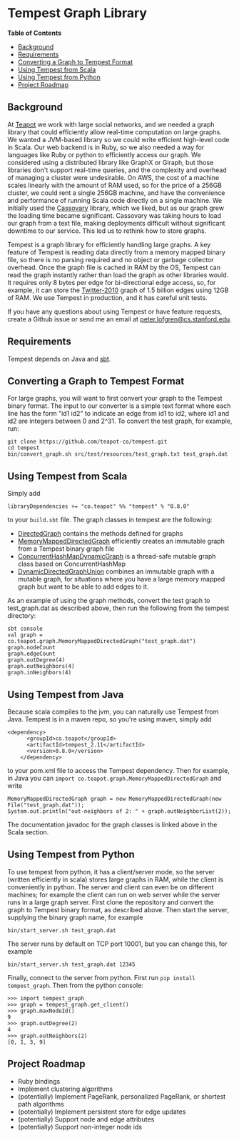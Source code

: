 # Tempest Graph Library
<!-- START doctoc generated TOC please keep comment here to allow auto update -->
<!-- DON'T EDIT THIS SECTION, INSTEAD RE-RUN doctoc TO UPDATE -->
**Table of Contents**

- [Background](#background)
- [Requirements](#requirements)
- [Converting a Graph to Tempest Format](#converting-a-graph-to-tempest-format)
- [Using Tempest from Scala](#using-tempest-from-scala)
- [Using Tempest from Python](#using-tempest-from-python)
- [Project Roadmap](#project-roadmap)

<!-- END doctoc generated TOC please keep comment here to allow auto update -->

## Background
At [Teapot](http://teapot.co) we work with large social networks, and we needed a graph library that
could efficiently allow real-time computation on large graphs.  We wanted a JVM-based library so we
could write efficient high-level code in Scala.  Our web backend is in Ruby, so we also needed a way
for languages like Ruby or python to efficiently access our graph.  We considered using a
distributed library like GraphX or Giraph, but those libraries don't support real-time queries, and
the complexity and overhead of managing a cluster were undesirable.  On AWS, the cost of a machine
scales linearly with the amount of RAM used, so for the price of a 256GB cluster, we could rent a
single 256GB machine, and have the convenience and performance of running Scala code directly on a
single machine.  We initially used the [Cassovary](https://github.com/twitter/cassovary) library,
which we liked, but as our graph grew the loading time became significant.  Cassovary was taking
hours to load our graph from a text file, making deployments difficult without significant downtime
to our service.  This led us to rethink how to store graphs.

Tempest is a graph library for efficiently handling large graphs.  A key feature of Tempest is
reading data directly from a memory mapped binary file, so there is no parsing required and no
object or garbage collector overhead.  Once the graph file is cached in RAM by the OS, Tempest can 
read the graph instantly rather than load the graph as other libraries would.  
It requires only 8 bytes per edge for bi-directional edge access, so, for example, it can store the
[Twitter-2010](http://law.di.unimi.it/webdata/twitter-2010/) graph of 1.5 billion edges using 
12GB of RAM.  We use Tempest in production, and it has careful unit tests.

If you have any questions about using Tempest or have feature requests, create a Github issue or 
send me an email at <peter.lofgren@cs.stanford.edu>.

## Requirements
Tempest depends on Java and [sbt](http://www.scala-sbt.org/download.html).

## Converting a Graph to Tempest Format
For large graphs, you will want to first convert your graph to the Tempest binary format.  The 
input to our converter is a simple text format where each line has the form "id1 id2" to 
indicate an edge from id1 to id2, where id1 and id2 are integers between 0 and 2^31.  To convert 
the test graph, for example, run:
```
git clone https://github.com/teapot-co/tempest.git
cd tempest
bin/convert_graph.sh src/test/resources/test_graph.txt test_graph.dat
```

## Using Tempest from Scala 
Simply add
```
libraryDependencies += "co.teapot" %% "tempest" % "0.8.0"
```
to your `build.sbt` file.  The graph classes in tempest are the following:

- [DirectedGraph](http://teapot-co.github.io/tempest/scaladoc/#co.teapot.graph.DirectedGraph)
  contains the methods defined for graphs
- [MemoryMappedDirectedGraph](http://teapot-co.github.io/tempest/scaladoc/#co.teapot.graph.MemoryMappedDirectedGraph)
  efficiently creates an immutable graph from a Tempest binary graph file
- [ConcurrentHashMapDynamicGraph](http://teapot-co.github.io/tempest/scaladoc/#co.teapot.graph.ConcurrentHashMapDynamicGraph)
  is a thread-safe mutable graph class based on ConcurrentHashMap
- [DynamicDirectedGraphUnion](http://teapot-co.github.io/tempest/scaladoc/#co.teapot.graph.DynamicDirectedGraphUnion)
  combines an immutable graph with a mutable graph, for situations where you have a large 
  memory mapped graph but want to be able to add edges to it.
    
As an example of using the graph methods, convert the test graph to test_graph.dat as described 
above, then run the following from the tempest directory:
```
sbt console
val graph = co.teapot.graph.MemoryMappedDirectedGraph("test_graph.dat")
graph.nodeCount
graph.edgeCount
graph.outDegree(4)
graph.outNeighbors(4)
graph.inNeighbors(4)
```

## Using Tempest from Java
Because scala compiles to the jvm, you can naturally use Tempest from Java.  Tempest is in a maven repo,
so you're using maven, simply add
```
<dependency>
      <groupId>co.teapot</groupId>
      <artifactId>tempest_2.11</artifactId>
      <version>0.8.0</version>
    </dependency>
```
to your pom.xml file to access the Tempest dependency.  Then for example, in Java you can 
`import co.teapot.graph.MemoryMappedDirectedGraph` and write
```
MemoryMappedDirectedGraph graph = new MemoryMappedDirectedGraph(new File("test_graph.dat"));
System.out.println("out-neighbors of 2: " + graph.outNeighborList(2));
```
The documentation javadoc for the graph classes is linked above in the Scala section.

## Using Tempest from Python
To use tempest from python, it has a client/server mode, so the server (written efficiently in scala)
stores large graphs in RAM, while the client is conveniently in python.  The server and client can even
be on different machines; for example the client can run on web server while the server runs in a large
graph server. First clone the repository and convert the graph to Tempest binary format, as described
 above.  Then start the server, supplying the binary graph name, for example
```
bin/start_server.sh test_graph.dat 
```
The server runs by default on TCP port 10001, but you can change this, for example
```
bin/start_server.sh test_graph.dat 12345
```

Finally,  connect to the server from python.  First run `pip install tempest_graph`.  Then
from the python console:
```
>>> import tempest_graph
>>> graph = tempest_graph.get_client()
>>> graph.maxNodeId()
9
>>> graph.outDegree(2)
4
>>> graph.outNeighbors(2)
[0, 1, 3, 9]
```

## Project Roadmap
- Ruby bindings
- Implement clustering algorithms
- (potentially) Implement PageRank, personalized PageRank, or shortest path algorithms
- (potentially) Implement persistent store for edge updates
- (potentially) Support node and edge attributes
- (potentially) Support non-integer node ids
